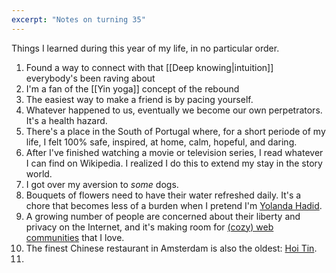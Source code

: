 ```yaml
---
excerpt: "Notes on turning 35"
---
```

Things I learned during this year of my life, in no particular order.

1. Found a way to connect with that [[Deep knowing|intuition]] everybody's been raving about 
2. I'm a fan of the [[Yin yoga]] concept of the rebound
3. The easiest way to make a friend is by pacing yourself. 
4. Whatever happened to us, eventually we become our own perpetrators. It's a health hazard.
5. There's a place in the South of Portugal where, for a short periode of my life, I felt 100% safe, inspired, at home, calm, hopeful, and daring.
6. After I've finished watching a movie or television series, I read whatever I can find on Wikipedia. I realized I do this to extend my stay in the story world. 
7. I got over my aversion to *some* dogs.
8. Bouquets of flowers need to have their water refreshed daily. It's a chore that becomes less of a burden when I pretend I'm [Yolanda Hadid](https://letmegooglethat.com/?q=yolanda+hadid+flowers).
9. A growing number of people are concerned about their liberty and privacy on the Internet, and it's making room for [(cozy) web communities](https://maggieappleton.com/cozy-web) that I love.
10. The finest Chinese restaurant in Amsterdam is also the oldest: [Hoi Tin](https://www.hoitin.nl/).
11. 

